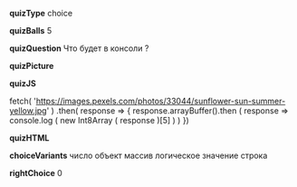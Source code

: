 ____quizType____
choice

____quizBalls____
5

____quizQuestion____
Что будет в консоли ?

____quizPicture____


____quizJS____

fetch( 'https://images.pexels.com/photos/33044/sunflower-sun-summer-yellow.jpg' )
    .then( response => {
        response.arrayBuffer().then (
            response => console.log ( new Int8Array ( response )[5] )
        )
})

____quizHTML____


____choiceVariants____
число
объект
массив
логическое значение
строка

____rightChoice____
0
